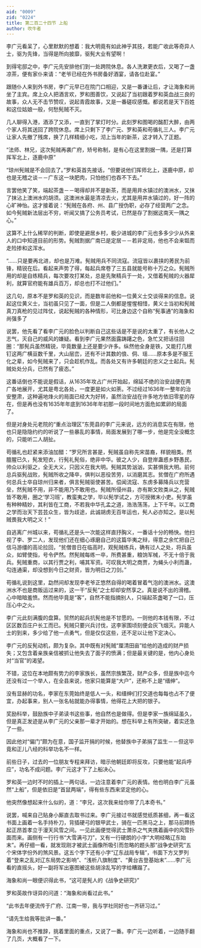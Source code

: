 ```yaml
---
aid: "0009"
zid: "0224"
title: 第二百二十四节 上船
author: 吹牛者
---
```


李广元看呆了，心里默默的想着：我大明竟有如此神乎其技，若能广收此等奇异人士，驱为先锋，当得是所向披靡，驱髡大业有望啊！

到得宅邸之中，李广元先安排他们到一处跨院休息。各人洗漱更衣后，又喝了一盏凉茶，便有家仆来请：“老爷已经在外书房备好酒宴，请各位赴宴。”

跟随仆人来到外书房，李广元早已在院门口相迎，又是一番谦让后，才让海象和尚坐了主宾。席上众人把酒言欢，罗和图善饮，又说起了当初跟着罗和英血战三良的故事，众人无不击节赞叹，说起青霞故事，又是一番磋叹感慨。都说若是天下百姓和这位姑娘一般，何愁髡贼不灭。

几人聊得入港，酒添了又添，一直到了掌灯时分。此刻罗和图喝的酩酊大醉，由两个家人将其送回了跨院休息。席上只剩下了李广元、罗和英和苟循礼三人。李广元让家人先撤了残席，换了几样精细小吃，沏上当年的新茶，这才转入了正题。

“法师、林兄，这次髡贼再袭广府，矫号称制，是有心在这里割据一隅，还是打算挥军北上，逐鹿中原”

“琼州髡贼是不会回去了。”罗和英首先接话，“但要说他们挥师北上，逐鹿中原，却也是无稽之谈－－广东这一块肥肉，只怕他们也吞不下去。”

言罢他笑了笑，端起茶盏－－喝得却并不是新茶，而是用井水镇过的澳洲水，又抹了抹沾上澳洲水的胡须。这澳洲水最是清凉去火，尤其是用井水镇过的，好一阵的心旷神怡。这才接着说：“髡贼在各府、州、县广授伪职，必存了经营两广之念。如今髡贼新法层出不穷，听闻又搞了公务员考试，已然是存了割据这南天一隅之心。”

这算不上什么稀罕的判断，即使是避居乡村，极少进城的李广元也多多少少从外来人的口中知道目前的形势。髡贼割据广南已是定居－－若非定局，他也不会来铤而走险掺和这浑水。

“……只是要再北进，却也是万难。髡贼用兵不同流寇。流寇皆以裹挟的莠民为前锋，精锐在后。看起来声势了得，每起兵席卷了三五县就能号称十万之众。髡贼所用的却是自练精兵，每次要攻打某处，总是先聚精兵于一处，又借着髡贼的火器犀利，就算官府能有雄兵百万，却总也打不过他们。”

这几句，原本不是罗和英的见识，而是数年前他和一位黄义士交谈得来的信息。说起这位黄义士，当初虽只见了一面，但是二人倒都是惺惺相惜，黄义士当初和髡贼真刀真枪的见过阵仗，说起髡贼的各种情形，可比身边这个自称“髡事通”的海象和尚强多了

说罢，他先看了看李广元的脸色以判断自己这些话是不是说的太重了，有长他人之志气，灭自己的威风的嫌疑。看到李广元果然面露踌躇之色，急忙又把话往回圈：“那髡兵虽然精锐，毕竟数量上还是要少许多。纵然他全身是铁，又能打几根钉这两广横亘数千里，大山层峦，还有不计其数的俍、侗、瑶……原本多是不服王化之辈，如今髡贼来了，只会趁机作乱。而各处又有许多朝廷的忠义之士起兵。髡贼处处分兵，已然有了疲态。”

这番话倒也不能说是假话，从1635年攻占广州开始起，绵延不绝的治安战便在两广各地展开，尤其是粤北各处，一度更是如火如荼。不过经过1636年一整年的治安整肃，这种遍地烽火的局面已经大为好转，虽然治安战在许多地方依旧零星的存在，但是再也没有1635年年底到1636年年初那一段时间地方面危如累卵的局面了。

但是对身处元老院的“重点治理区”东莞县的李广元来说，远方的消息实在有限，他也只是隐隐约约的听说了一些暴乱的事情，局面发展到了哪一步，他是完全没概念的，只能听二人胡扯。

苟循礼也赶紧来添油加醋：“罗兄所言甚是，髡贼虽自称先宋苗裔，样貌相类。然膻腥已久，髡发短衣，行髡礼髡俗，绝非中华。彼之人少，自登岸蛊惑乡野愚民，帅众以利驱之，全无大义，只因义在我大明。髡贼其势汹汹，实甚惧我大明。前何总兵驱髡战败，髡贼所收之降卒，俱判以恶役苦劳，以消磨其志。贫僧在广府所遇何总兵士卒自琼州归来者，俱言髡贼驱使甚苦。偿闻流寇、东虏多募降兵以充营垒，然髡贼不用，非不能用乃不敢用也。髡贼所侵州县，亦有斯文败类从之，髡贼皆不敢用，圈之‘学习班’，教蛮夷之学，毕以髡学试之，方可授微末小吏。髡学虽有种种精妙，其利皆在工商，不若我中华孔孟之道，浩浩荡荡，上下千年。以工商之学而治天下芸芸众生，皆为歧途，此诚胡虏无百年运也，髡人必亦知之。是以髡贼畏我大明之义！”

自逃离广州城以来，苟循礼还是头一次能这样直抒胸义，一番话十分的畅快。他扫视了李、罗二人，发现他们还在细心琢磨自己的这篇华夷之辩，得意之余忙把自己信马游缰的高论拉回，“贫僧昔日在临高时，观髡贼练兵，确有过人之处，将兵虽众，如臂使指，号令俨然。然髡贼每练一卒，所费甚重，粮饷军械，不无十倍于我兵。髡贼重商，以其行贾之利，哺其军资。可叹我大明之商贾，为蝇头小利而蛊，勾连通渠，却没想到今日之财资，皆为明日之刀剑。”

苟循礼说到这里，勐然间却发现李老爷正悠然自得的喝着冒着气泡的澳洲水。这澳洲水不也是商贩运过来的，这一干“反髡”之士却却安然享之。真是说不出的滑稽。心中暗暗羞愤。然而他毕竟是“客”，自然不能指摘别人，只端起茶盏喝了一口，压压心中之火。

李广元此刻满腹的盘算。贸然的起兵抗髡他是不甘愿的。一则他的本钱有限，不过区区数百庄户长工而已。髡贼只要兴兵讨伐，这李家围顷刻便会灰飞烟灭。异能人士的到来，多少给了他一点勇气，但是仅仅这些，还不足以让他下定决心。

李广元的反髡动机，颇为复杂。其中既有对髡贼“厘清田亩”给他的造成的财产损失；又包含着亲族亲信被抓让他失去了面子的愤满；但是最关键的是，他内心身处对“当官”的渴望。

不错，这位在本地颇有势力的李家族长，虽然宗族繁茂，财产众多，但是族中迄今还没有过一个举人，在全县来说，他家只能算是“大户”，还称不上是“缙绅”。

没有显赫的功名，李家在东莞始终是低人一头，和缙绅们打交道也每每也占不了便宜，办起事来，别人一张名帖就能办得事情，他得花上大把的银子。

奖励科举，鼓励族中子弟读书这些事，他自然也是做得。但是李家一族绵延虽久，但是真正发迹是从李广元的父亲那一辈才开始的。想在科举上有所突破，着实还急了一些。

因此他对“偏门”颇为在意，国子监开捐的时候，他替族中子弟捐了监生－－但这毕竟和正儿八经的科举功名不一样。



前些日子，过去的一位朋友专程来拜访，暗示他朝廷即将反攻，只要他能“起兵呼应”，功名不成问题。李广元这才下了上船决心。

罗和英一边时不时的插上一两句话，一边注意着李广元的表情。他也明白李广元虽然“上船”，但是依旧是“首鼠两端”，得有些东西来坚定他的心。

他突然像想起来什么似的，道：“李兄，这次我来给你带了几本奇书。”

说罢，喊来自己贴身小厮直去取书过来。李广元接过书就感觉纸质甚细，再一看这书面上画着一名手持朴刀，背插硬弓的银甲武士，骑在一匹黑马之上，那马前蹄扬起正昂首孝立于漫天风雪之间。一见此画便觉得武士萧杀之气夹携着画中的风雪扑面而来。画侧有一行行书“大雪满弓刀”，又有一行硬朗的小字“大明经略辽东始末”。再仔细一看，就发现刚才被武士画像所吸引而忽略的题头那“战争史研究”五个宋体字份外的煞风景。这五个字下还有小字“辽东战局专辑”，书面下方又罗列着“登来之乱对辽东局势之影响”、“浅析八旗制度”、“黄台吉登基始末”……李广元看的直摇头，好一副将军出塞图被这些胡涂乱写的字给糟蹋了。

海象和尚一眼便识得此书，“这可是髡人的《战争史研究》”

罗和英故作讶异的问道：“海象和尚看过此书。”

“此书去年便流传于广府、江南一带，我与学社同好也一齐研习过。”

“请先生给我等批讲一番。”

海象和尚也不推辞，挑着里面的重点，又说了一番。李广元一边听着，一边随手翻了几页，大概看了一下。

